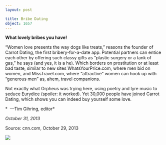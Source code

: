```yaml
---
layout: post

title: Bribe Dating
object: 1657
---
```

**What lovely bribes you have!**

 “Women love presents the way dogs like treats,” reasons the founder of Carrot Dating, the first bribery-for-a-date app. Potential partners can entice each other by offering such classy gifts as “plastic surgery or a tank of gas,” he says (and yes, it is a he). Which borders on prostitution or at least bad taste, similar to new sites WhatsYourPrice.com, where men bid on women, and MissTravel.com, where “attractive” women can hook up with “generous men” as, ahem, travel companions. 

Not exactly what Orpheus was trying here, using poetry and lyre music to seduce Eurydice (spoiler: it worked). Yet 30,000 people have joined Carrot Dating, which shows you can indeed buy yourself some love.

*  —Tim Gihring, editor*

*October 31, 2013*

Source: cnn.com, October 29, 2013

![]({{siteurl.base}}/images/13.10.31_Gihring_bribedateEDIT-1.png)
